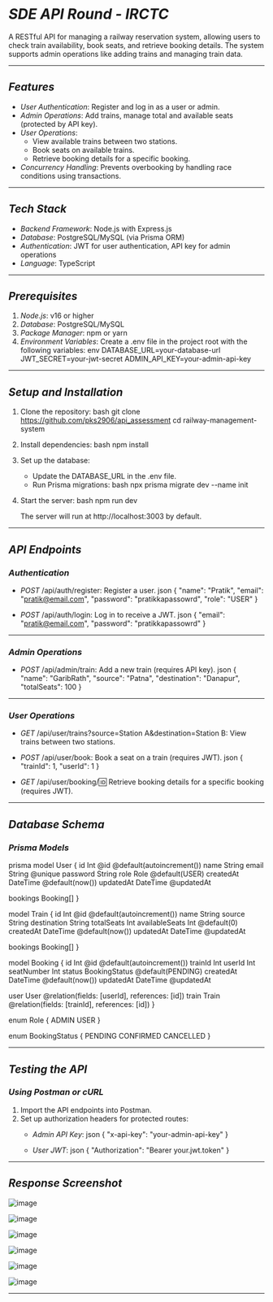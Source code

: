 # *SDE API Round - IRCTC*

A RESTful API for managing a railway reservation system, allowing users to check train availability, book seats, and retrieve booking details. The system supports admin operations like adding trains and managing train data.

---

## *Features*
- *User Authentication*: Register and log in as a user or admin.
- *Admin Operations*: Add trains, manage total and available seats (protected by API key).
- *User Operations*:
  - View available trains between two stations.
  - Book seats on available trains.
  - Retrieve booking details for a specific booking.
- *Concurrency Handling*: Prevents overbooking by handling race conditions using transactions.

---

## *Tech Stack*
- *Backend Framework*: Node.js with Express.js
- *Database*: PostgreSQL/MySQL (via Prisma ORM)
- *Authentication*: JWT for user authentication, API key for admin operations
- *Language*: TypeScript

---

## *Prerequisites*
1. *Node.js*: v16 or higher
2. *Database*: PostgreSQL/MySQL
3. *Package Manager*: npm or yarn
4. *Environment Variables*:
   Create a .env file in the project root with the following variables:
   env
   DATABASE_URL=your-database-url
   JWT_SECRET=your-jwt-secret
   ADMIN_API_KEY=your-admin-api-key
   

---

## *Setup and Installation*

1. Clone the repository:
   bash
   git clone https://github.com/pks2906/api_assessment
   cd railway-management-system
   

2. Install dependencies:
   bash
   npm install
   

3. Set up the database:
   - Update the DATABASE_URL in the .env file.
   - Run Prisma migrations:
     bash
     npx prisma migrate dev --name init
     

4. Start the server:
   bash
   npm run dev
   

   The server will run at http://localhost:3003 by default.

---

## *API Endpoints*

### *Authentication*
- *POST* /api/auth/register: Register a user.
  json
  {
    "name": "Pratik",
    "email": "pratik@email.com",
    "password": "pratikkapassowrd",
    "role": "USER"
  }
  
- *POST* /api/auth/login: Log in to receive a JWT.
  json
  {
    "email": "pratik@email.com",
    "password": "pratikkapassowrd"
  }
  

---

### *Admin Operations*
- *POST* /api/admin/train: Add a new train (requires API key).
  json
  {
    "name": "GaribRath",
    "source": "Patna",
    "destination": "Danapur",
    "totalSeats": 100
  }
  

---

### *User Operations*
- *GET* /api/user/trains?source=Station A&destination=Station B: View trains between two stations.
- *POST* /api/user/book: Book a seat on a train (requires JWT).
  json
  {
    "trainId": 1,
    "userId": 1
  }
  
- *GET* /api/user/booking/:id: Retrieve booking details for a specific booking (requires JWT).

---

## *Database Schema*

### *Prisma Models*
prisma
model User {
  id        Int      @id @default(autoincrement())
  name      String
  email     String   @unique
  password  String
  role      Role     @default(USER)
  createdAt DateTime @default(now())
  updatedAt DateTime @updatedAt

  bookings  Booking[]
}

model Train {
  id           Int      @id @default(autoincrement())
  name         String
  source       String
  destination  String
  totalSeats   Int
  availableSeats Int     @default(0)
  createdAt    DateTime @default(now())
  updatedAt    DateTime @updatedAt

  bookings     Booking[]
}

model Booking {
  id          Int      @id @default(autoincrement())
  trainId     Int
  userId      Int
  seatNumber  Int
  status      BookingStatus @default(PENDING)
  createdAt   DateTime @default(now())
  updatedAt   DateTime @updatedAt

  user        User     @relation(fields: [userId], references: [id])
  train       Train    @relation(fields: [trainId], references: [id])
}

enum Role {
  ADMIN
  USER
}

enum BookingStatus {
  PENDING
  CONFIRMED
  CANCELLED
}


---

## *Testing the API*

### *Using Postman or cURL*
1. Import the API endpoints into Postman.
2. Set up authorization headers for protected routes:
   - *Admin API Key*:
     json
     {
       "x-api-key": "your-admin-api-key"
     }
     
   - *User JWT*:
     json
     {
       "Authorization": "Bearer your.jwt.token"
     }
     

---

## *Response Screenshot*
![image](https://github.com/user-attachments/assets/ce28bf04-a332-4a55-af96-a2b455c9b3f4)

![image](https://github.com/user-attachments/assets/85cd51c4-b4a7-489f-94af-52cd7b85612c)

![image](https://github.com/user-attachments/assets/bca5454f-d751-43d8-9c01-8b7e34c002ae)

![image](https://github.com/user-attachments/assets/3cb2efd4-7b40-4242-bb91-278f6d7b1783)

![image](https://github.com/user-attachments/assets/86928ebe-1724-4f27-a7f9-cfaf56b2cc94)

![image](https://github.com/user-attachments/assets/843c512d-ea51-43db-a731-30d3a202b1b2)





---



